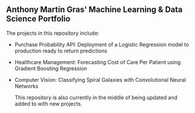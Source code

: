 ## Anthony Martín Gras' Machine Learning & Data Science Portfolio

The projects in this repository include:

- Purchase Probability API: Deployment of a Logistic Regression model to production ready to return predictions
- Healthcare Management: Forecasting Cost of Care Per Patient using Gradient Boosting Regression
- Computer Vision: Classifying Spiral Galaxies with Convolutional Neural Networks

  This repository is also currently in the middle of being updated and added to with new projects.
